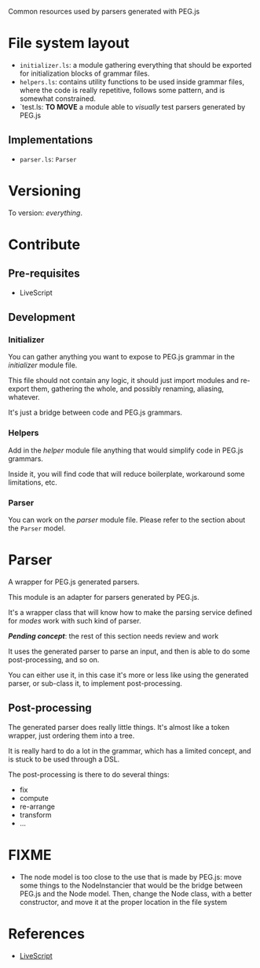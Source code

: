 Common resources used by parsers generated with PEG.js

# File system layout

* `initializer.ls`: a module gathering everything that should be exported for initialization blocks of grammar files.
* `helpers.ls`: contains utility functions to be used inside grammar files, where the code is really repetitive, follows some pattern, and is somewhat constrained.
* `test.ls: __TO MOVE__ a module able to _visually_ test parsers generated by PEG.js

## Implementations

* `parser.ls`: `Parser`

# Versioning

To version: _everything_.

# Contribute

## Pre-requisites

* LiveScript

## Development

### Initializer

You can gather anything you want to expose to PEG.js grammar in the _initializer_ module file.

This file should not contain any logic, it should just import modules and re-export them, gathering the whole, and possibly renaming, aliasing, whatever.

It's just a bridge between code and PEG.js grammars.

### Helpers

Add in the _helper_ module file anything that would simplify code in PEG.js grammars.

Inside it, you will find code that will reduce boilerplate, workaround some limitations, etc.

### Parser

You can work on the _parser_ module file. Please refer to the section about the `Parser` model.

# Parser

A wrapper for PEG.js generated parsers.

This module is an adapter for parsers generated by PEG.js.

It's a wrapper class that will know how to make the parsing service defined for _modes_ work with such kind of parser.

___Pending concept___: the rest of this section needs review and work

It uses the generated parser to parse an input, and then is able to do some post-processing, and so on.

You can either use it, in this case it's more or less like using the generated parser, or sub-class it, to implement post-processing.

## Post-processing


The generated parser does really little things. It's almost like a token wrapper, just ordering them into a tree.

It is really hard to do a lot in the grammar, which has a limited concept, and is stuck to be used through a DSL.

The post-processing is there to do several things:

* fix
* compute
* re-arrange
* transform
* ...

# FIXME

* The node model is too close to the use that is made by PEG.js: move some things to the NodeInstancier that would be the bridge between PEG.js and the Node model. Then, change the Node class, with a better constructor, and move it at the proper location in the file system

# References

* [LiveScript](http://livescript.net/)
